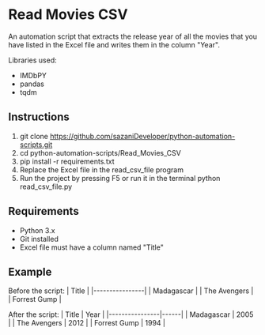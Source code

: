 # Read Movies CSV
An automation script that extracts the release year of all the movies that you have listed in the Excel file and writes them in the column "Year". 

Libraries used:
- IMDbPY
- pandas
- tqdm

## Instructions
1. git clone https://github.com/sazaniDeveloper/python-automation-scripts.git
2. cd python-automation-scripts/Read_Movies_CSV
3. pip install -r requirements.txt
4. Replace the Excel file in the read_csv_file program
5. Run the project by pressing F5 or run it in the terminal python read_csv_file.py

## Requirements
- Python 3.x
- Git installed
- Excel file must have a column named "Title"

## Example
Before the script:
| Title          |
|----------------|
| Madagascar     |
| The Avengers   |
| Forrest Gump   |

After the script:
| Title          | Year |
|----------------|------|
| Madagascar     | 2005 |
| The Avengers   | 2012 |
| Forrest Gump   | 1994 |

